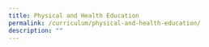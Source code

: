 ```yaml
---
title: Physical and Health Education
permalink: /curriculum/physical-and-health-education/
description: ""
---
```

